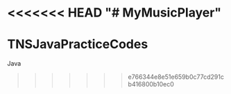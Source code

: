<<<<<<< HEAD
"# MyMusicPlayer" 
=======
# TNSJavaPracticeCodes
Java
>>>>>>> e766344e8e51e659b0c77cd291cb416800b10ec0
